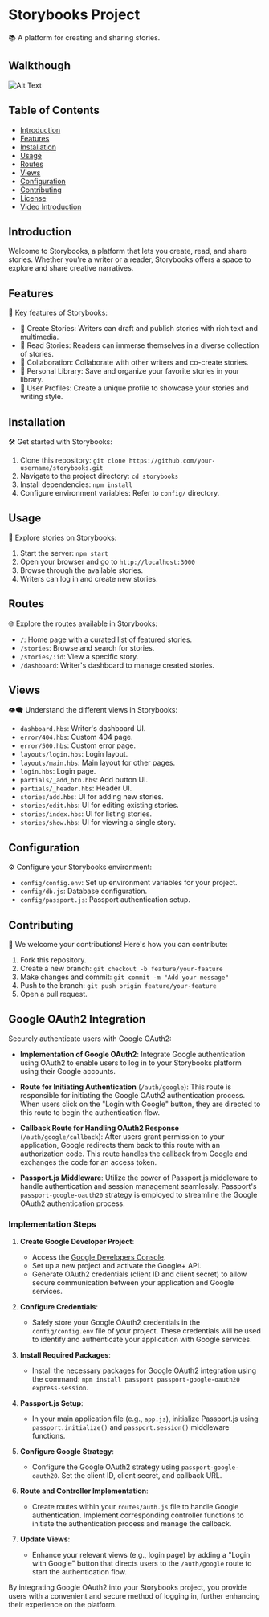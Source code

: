 # Storybooks Project

📚 A platform for creating and sharing stories.

## Walkthough
![Alt Text]("https://github.com/BashirAljounaidy/bashir-storybooks/blob/main/BookStroy.gif")

## Table of Contents

- [Introduction](#introduction)
- [Features](#features)
- [Installation](#installation)
- [Usage](#usage)
- [Routes](#routes)
- [Views](#views)
- [Configuration](#configuration)
- [Contributing](#contributing)
- [License](#license)
- [Video Introduction](#video-introduction)

## Introduction

Welcome to Storybooks, a platform that lets you create, read, and share stories. Whether you're a writer or a reader, Storybooks offers a space to explore and share creative narratives.

## Features

📖 Key features of Storybooks:

- 🌟 Create Stories: Writers can draft and publish stories with rich text and multimedia.
- 🌟 Read Stories: Readers can immerse themselves in a diverse collection of stories.
- 🌟 Collaboration: Collaborate with other writers and co-create stories.
- 🌟 Personal Library: Save and organize your favorite stories in your library.
- 🌟 User Profiles: Create a unique profile to showcase your stories and writing style.

## Installation

🛠️ Get started with Storybooks:

1. Clone this repository: `git clone https://github.com/your-username/storybooks.git`
2. Navigate to the project directory: `cd storybooks`
3. Install dependencies: `npm install`
4. Configure environment variables: Refer to `config/` directory.

## Usage

🚀 Explore stories on Storybooks:

1. Start the server: `npm start`
2. Open your browser and go to `http://localhost:3000`
3. Browse through the available stories.
4. Writers can log in and create new stories.

## Routes

🌐 Explore the routes available in Storybooks:

- `/`: Home page with a curated list of featured stories.
- `/stories`: Browse and search for stories.
- `/stories/:id`: View a specific story.
- `/dashboard`: Writer's dashboard to manage created stories.

## Views

👁️‍🗨️ Understand the different views in Storybooks:

- `dashboard.hbs`: Writer's dashboard UI.
- `error/404.hbs`: Custom 404 page.
- `error/500.hbs`: Custom error page.
- `layouts/login.hbs`: Login layout.
- `layouts/main.hbs`: Main layout for other pages.
- `login.hbs`: Login page.
- `partials/_add_btn.hbs`: Add button UI.
- `partials/_header.hbs`: Header UI.
- `stories/add.hbs`: UI for adding new stories.
- `stories/edit.hbs`: UI for editing existing stories.
- `stories/index.hbs`: UI for listing stories.
- `stories/show.hbs`: UI for viewing a single story.

## Configuration

⚙️ Configure your Storybooks environment:

- `config/config.env`: Set up environment variables for your project.
- `config/db.js`: Database configuration.
- `config/passport.js`: Passport authentication setup.

## Contributing

🤝 We welcome your contributions! Here's how you can contribute:

1. Fork this repository.
2. Create a new branch: `git checkout -b feature/your-feature`
3. Make changes and commit: `git commit -m "Add your message"`
4. Push to the branch: `git push origin feature/your-feature`
5. Open a pull request.

## Google OAuth2 Integration

Securely authenticate users with Google OAuth2:

- **Implementation of Google OAuth2**: Integrate Google authentication using OAuth2 to enable users to log in to your Storybooks platform using their Google accounts.

- **Route for Initiating Authentication** (`/auth/google`): This route is responsible for initiating the Google OAuth2 authentication process. When users click on the "Login with Google" button, they are directed to this route to begin the authentication flow.

- **Callback Route for Handling OAuth2 Response** (`/auth/google/callback`): After users grant permission to your application, Google redirects them back to this route with an authorization code. This route handles the callback from Google and exchanges the code for an access token.

- **Passport.js Middleware**: Utilize the power of Passport.js middleware to handle authentication and session management seamlessly. Passport's `passport-google-oauth20` strategy is employed to streamline the Google OAuth2 authentication process.

### Implementation Steps

1. **Create Google Developer Project**:
   - Access the [Google Developers Console](https://console.developers.google.com/).
   - Set up a new project and activate the Google+ API.
   - Generate OAuth2 credentials (client ID and client secret) to allow secure communication between your application and Google services.

2. **Configure Credentials**:
   - Safely store your Google OAuth2 credentials in the `config/config.env` file of your project. These credentials will be used to identify and authenticate your application with Google services.

3. **Install Required Packages**:
   - Install the necessary packages for Google OAuth2 integration using the command: `npm install passport passport-google-oauth20 express-session`.

4. **Passport.js Setup**:
   - In your main application file (e.g., `app.js`), initialize Passport.js using `passport.initialize()` and `passport.session()` middleware functions.

5. **Configure Google Strategy**:
   - Configure the Google OAuth2 strategy using `passport-google-oauth20`. Set the client ID, client secret, and callback URL.

6. **Route and Controller Implementation**:
   - Create routes within your `routes/auth.js` file to handle Google authentication. Implement corresponding controller functions to initiate the authentication process and manage the callback.

7. **Update Views**:
   - Enhance your relevant views (e.g., login page) by adding a "Login with Google" button that directs users to the `/auth/google` route to start the authentication flow.

By integrating Google OAuth2 into your Storybooks project, you provide users with a convenient and secure method of logging in, further enhancing their experience on the platform.

